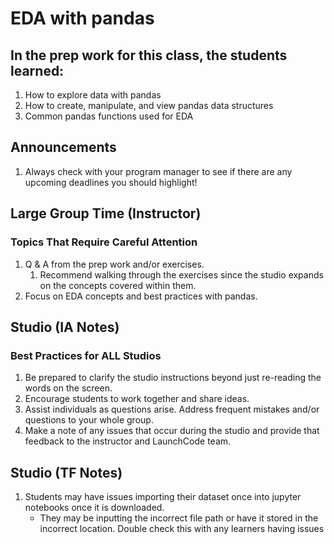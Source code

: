 # EDA with pandas

## In the prep work for this class, the students learned:

1. How to explore data with pandas
1. How to create, manipulate, and view pandas data structures
1. Common pandas functions used for EDA

## Announcements
1. Always check with your program manager to see if there are any upcoming deadlines you should highlight!

## Large Group Time (Instructor)

### Topics That Require Careful Attention
1. Q & A from the prep work and/or exercises.
   1. Recommend walking through the exercises since the studio expands on the concepts covered within them.
1. Focus on EDA concepts and best practices with pandas.

## Studio (IA Notes)

### Best Practices for ALL Studios
1. Be prepared to clarify the studio instructions beyond just re-reading the words on the screen.
1. Encourage students to work together and share ideas.
1. Assist individuals as questions arise. Address frequent mistakes and/or questions to your whole group.
1. Make a note of any issues that occur during the studio and provide that feedback to the instructor and LaunchCode team.

## Studio (TF Notes)

1. Students may have issues importing their dataset once into jupyter notebooks once it is downloaded.
    - They may be inputting the incorrect file path or have it stored in the incorrect location. Double check this with any learners having issues